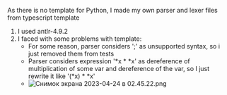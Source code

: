
As there is no template for Python, I made my own parser and lexer files from typescript template

1. I used antlr-4.9.2
2. I faced with some problems with template:
   - For some reason, parser considers ';' as unsupported syntax, so i just removed them from tests
   - Parser considers expression '*x * *x' as dereference of multiplication of some var and dereference of the var, so I just rewrite it like '(*x) * *x'
   - ![Снимок экрана 2023-04-24 в 02.45.22.png](..%2F..%2F..%2F..%2F..%2FDesktop%2F%D0%A1%D0%BD%D0%B8%D0%BC%D0%BE%D0%BA%20%D1%8D%D0%BA%D1%80%D0%B0%D0%BD%D0%B0%202023-04-24%20%D0%B2%2002.45.22.png)